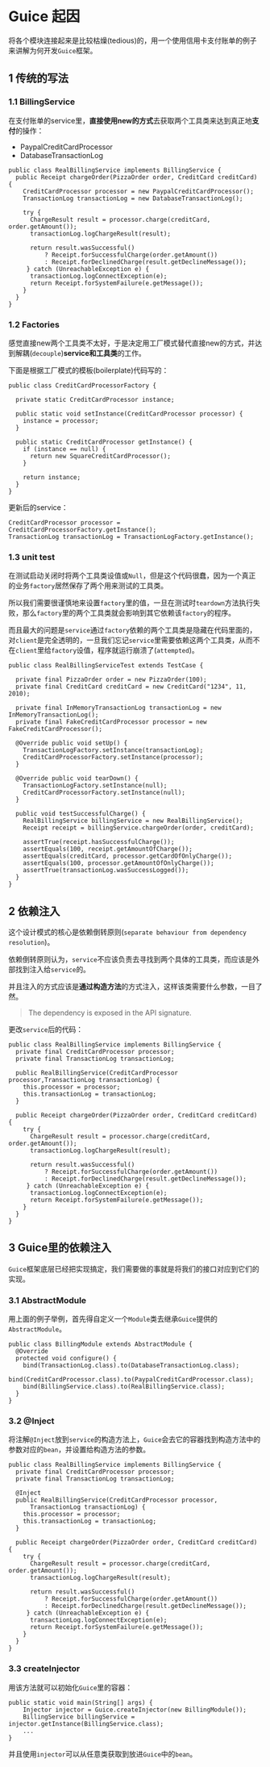 # Guice 起因

将各个模块连接起来是比较枯燥(tedious)的，用一个使用信用卡支付账单的例子来讲解为何开发`Guice`框架。

## 1 传统的写法

### 1.1 BillingService

在支付账单的service里，**直接使用new的方式**去获取两个工具类来达到真正地**支付**的操作：

* PaypalCreditCardProcessor
* DatabaseTransactionLog

```
public class RealBillingService implements BillingService {
  public Receipt chargeOrder(PizzaOrder order, CreditCard creditCard) {
    CreditCardProcessor processor = new PaypalCreditCardProcessor();
    TransactionLog transactionLog = new DatabaseTransactionLog();

    try {
      ChargeResult result = processor.charge(creditCard, order.getAmount());
      transactionLog.logChargeResult(result);

      return result.wasSuccessful()
          ? Receipt.forSuccessfulCharge(order.getAmount())
          : Receipt.forDeclinedCharge(result.getDeclineMessage());
     } catch (UnreachableException e) {
      transactionLog.logConnectException(e);
      return Receipt.forSystemFailure(e.getMessage());
    }
  }
}
```

### 1.2 Factories

感觉直接new两个工具类不太好，于是决定用工厂模式替代直接new的方式，并达到解耦(`decouple`)**service和工具类**的工作。

下面是根据工厂模式的模板(boilerplate)代码写的：

```
public class CreditCardProcessorFactory {

  private static CreditCardProcessor instance;

  public static void setInstance(CreditCardProcessor processor) {
    instance = processor;
  }

  public static CreditCardProcessor getInstance() {
    if (instance == null) {
      return new SquareCreditCardProcessor();
    }

    return instance;
  }
}
```

更新后的service：

```
CreditCardProcessor processor = CreditCardProcessorFactory.getInstance();
TransactionLog transactionLog = TransactionLogFactory.getInstance();
```

### 1.3 unit test

在测试启动关闭时将两个工具类设值或`Null`，但是这个代码很蠢，因为一个真正的业务`factory`居然保存了两个用来测试的工具类。

所以我们需要很谨慎地来设置`factory`里的值，一旦在测试时`teardown`方法执行失败，那么`factory`里的两个工具类就会影响到其它依赖该`factory`的程序。

而且最大的问题是`service`通过`factory`依赖的两个工具类是隐藏在代码里面的，对`client`是完全透明的，一旦我们忘记`service`里需要依赖这两个工具类，从而不在`client`里给`factory`设值，程序就运行崩溃了(`attempted`)。

```
public class RealBillingServiceTest extends TestCase {

  private final PizzaOrder order = new PizzaOrder(100);
  private final CreditCard creditCard = new CreditCard("1234", 11, 2010);

  private final InMemoryTransactionLog transactionLog = new InMemoryTransactionLog();
  private final FakeCreditCardProcessor processor = new FakeCreditCardProcessor();

  @Override public void setUp() {
    TransactionLogFactory.setInstance(transactionLog);
    CreditCardProcessorFactory.setInstance(processor);
  }

  @Override public void tearDown() {
    TransactionLogFactory.setInstance(null);
    CreditCardProcessorFactory.setInstance(null);
  }

  public void testSuccessfulCharge() {
    RealBillingService billingService = new RealBillingService();
    Receipt receipt = billingService.chargeOrder(order, creditCard);

    assertTrue(receipt.hasSuccessfulCharge());
    assertEquals(100, receipt.getAmountOfCharge());
    assertEquals(creditCard, processor.getCardOfOnlyCharge());
    assertEquals(100, processor.getAmountOfOnlyCharge());
    assertTrue(transactionLog.wasSuccessLogged());
  }
}
```

## 2 依赖注入

这个设计模式的核心是依赖倒转原则(`separate behaviour from dependency resolution`)。

依赖倒转原则认为，`service`不应该负责去寻找到两个具体的工具类，而应该是外部找到注入给`service`的。

并且注入的方式应该是**通过构造方法**的方式注入，这样该类需要什么参数，一目了然。

>The dependency is exposed in the API signature.

更改`service`后的代码：

```
public class RealBillingService implements BillingService {
  private final CreditCardProcessor processor;
  private final TransactionLog transactionLog;

  public RealBillingService(CreditCardProcessor processor,TransactionLog transactionLog) {
    this.processor = processor;
    this.transactionLog = transactionLog;
  }

  public Receipt chargeOrder(PizzaOrder order, CreditCard creditCard) {
    try {
      ChargeResult result = processor.charge(creditCard, order.getAmount());
      transactionLog.logChargeResult(result);

      return result.wasSuccessful()
          ? Receipt.forSuccessfulCharge(order.getAmount())
          : Receipt.forDeclinedCharge(result.getDeclineMessage());
     } catch (UnreachableException e) {
      transactionLog.logConnectException(e);
      return Receipt.forSystemFailure(e.getMessage());
    }
  }
}
```

## 3 Guice里的依赖注入

`Guice`框架底层已经把实现搞定，我们需要做的事就是将我们的接口对应到它们的实现。

### 3.1 AbstractModule

用上面的例子举例，首先得自定义一个`Module`类去继承`Guice`提供的`AbstractModule`。

```
public class BillingModule extends AbstractModule {
  @Override
  protected void configure() {
    bind(TransactionLog.class).to(DatabaseTransactionLog.class);
    bind(CreditCardProcessor.class).to(PaypalCreditCardProcessor.class);
    bind(BillingService.class).to(RealBillingService.class);
  }
}
```

### 3.2 @Inject

将注解`@Inject`放到`service`的构造方法上，`Guice`会去它的容器找到构造方法中的参数对应的`bean`，并设置给构造方法的参数。

```
public class RealBillingService implements BillingService {
  private final CreditCardProcessor processor;
  private final TransactionLog transactionLog;

  @Inject
  public RealBillingService(CreditCardProcessor processor,
      TransactionLog transactionLog) {
    this.processor = processor;
    this.transactionLog = transactionLog;
  }

  public Receipt chargeOrder(PizzaOrder order, CreditCard creditCard) {
    try {
      ChargeResult result = processor.charge(creditCard, order.getAmount());
      transactionLog.logChargeResult(result);

      return result.wasSuccessful()
          ? Receipt.forSuccessfulCharge(order.getAmount())
          : Receipt.forDeclinedCharge(result.getDeclineMessage());
     } catch (UnreachableException e) {
      transactionLog.logConnectException(e);
      return Receipt.forSystemFailure(e.getMessage());
    }
  }
}
```

### 3.3 createInjector

用该方法就可以初始化`Guice`里的容器：

```
public static void main(String[] args) {
    Injector injector = Guice.createInjector(new BillingModule());
    BillingService billingService = injector.getInstance(BillingService.class);
    ...
}
```

并且使用`injector`可以从任意类获取到放进`Guice`中的`bean`。